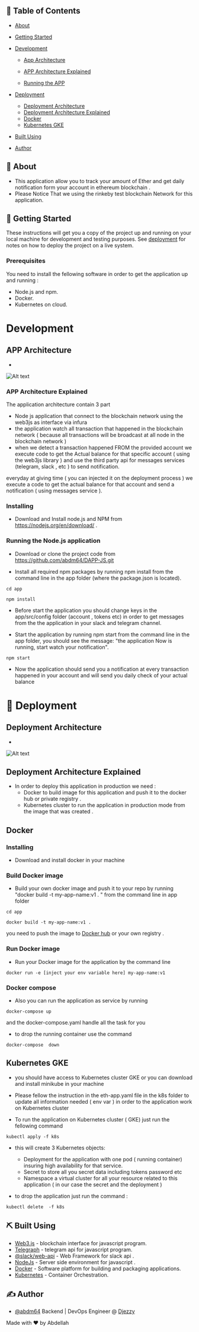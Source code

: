 

## 📝 Table of Contents

- [About](#about)
- [Getting Started](#getting_started)
- [Development ](#development)

     - [App Architecture](#app-archi)
     - [APP Architecture Explained](#app-exp)
     
     - [Running the APP](#app-run)
- [Deployment ](#deployment)
     - [Deployment Architecture](#dep-archi)
     - [Deployment Architecture Explained](#dep-exp)
     - [Docker](#docker)
     - [Kubernetes GKE](#k8s)
- [Built Using](#built_using)
- [Author](#authors)


## 🧐 About <a name = "about"></a>

- This application allow you  to track your amount of Ether and  get daily notification form your account in ethereum  blockchain .
- Please Notice That we using the rinkeby test blockchain  Network for this application.





## 🏁 Getting Started <a name = "getting_started"></a>

These instructions will get you a copy of the project up and running on your local machine for development and testing purposes. See [deployment](#deployment) for notes on how to deploy the project on a live system.

### Prerequisites


You need to install the fellowing software in order to get the application up and running :

 - Node.js and npm.
 - Docker.
 - Kubernetes  on cloud.

 # Development <a name = "development"></a>
 ## APP Architecture <a name = "app-archi"></a>
-
![Alt text](./images/ethe-app.PNG?raw=true "Title")

### APP Architecture Explained <a name = "app-exp"></a>

  The application  architecture contain 3 part 
- Node js application that connect to the blockchain network using the web3js as interface via infura 
- the application watch all transaction that happened in the blockchain network ( because all transactions will be broadcast at all node in the blockchain network )
- when we detect a transaction happened FROM the provided account we  execute code  to get the Actual  balance for that specific account ( using the web3js library ) and use the third party api for messages services (telegram, slack , etc )  to send notification. 

 everyday at giving time ( you can injected  it on the deployment process )  we execute a code to get the actual balance for that account and send a notification ( using messages service ).


### Installing

- Download and Install node.js and NPM from https://nodejs.org/en/download/ .

 ### Running the Node.js application <a name = "app-run"></a>
- Download or clone the project code from https://github.com/abdm64/DAPP-JS.git 

- Install all required npm packages by running npm install from the command line in the app folder (where the package.json is located).

```
cd app
```
```
npm install
```
- Before start the application you should change keys in the app/src/config folder  (account , tokens etc)  in order to get messages from the the application in your slack and telegram channel.

- Start the application by running npm start from the command line in the app folder, you should see the message: "the application Now is running, start  watch your  notification".

```
npm start 
```

- Now the application should send you a notification  at every transaction happened in your account and will send you daily check of your  actual balance 


# 🚀 Deployment <a name = "deployment"></a>

## Deployment Architecture <a name = "dep-archi"></a>
-
![Alt text](./images/Ether-deploy.PNG?raw=true "Title")
## Deployment Architecture Explained <a name = "dep-exp"></a>

- In order to deploy this application in production we need : 
   - Docker to build image for this application and push it to the docker hub or private registry .
   - Kubernetes cluster to run the application in production  mode from the image that was created .

## Docker <a name = "docker"></a>

### Installing

- Download and install docker in your machine



### Build Docker image 

- Build your own docker image and push it to your repo  by running  "docker build -t my-app-name:v1 . "
   from the command line in app folder 

```
cd app
```

```
docker build -t my-app-name:v1 .
```
you need to  push  the image to [Docker hub](https://hub.docker.com) or   your own registry .
###  Run Docker image 

- Run  your Docker image  for the application by the command line 

```
docker run -e [inject your env variable here] my-app-name:v1
```
###  Docker compose 
- Also you can run the application as service by running  

```
docker-compose up 
```

and the docker-compose.yaml handle all the task for you 

- to drop the running container use the command
```
docker-compose  down 
```
## Kubernetes  GKE <a name = "k8s"></a>

- you should have access  to Kubernetes  cluster GKE or you can download and install minikube in your machine 



- Please fellow the instruction in   the eth-app.yaml file in the k8s folder to update all  information needed ( env var ) in order to the application work  on Kubernetes cluster

- To run the application on Kubernetes cluster ( GKE) just run the fellowing  command

```
kubectl apply -f k8s
```
- this will create 3 Kubernetes objects: 
  - Deployment for the application with one pod ( running container) insuring high availability for that service.
  - Secret to store all you secret data including tokens password etc 
  - Namespace  a  virtual cluster for all your resource related to this application ( in our case the secret and the deployment )




- to drop the application just run the command : 


```
kubectl delete  -f k8s
```









## ⛏️ Built Using <a name = "built_using"></a>

- [Web3.js](https://web3js.readthedocs.io/en/v1.3.0/) - blockchain interface for javascript program.
- [Telegraph](https://telegraf.js.org/#/) -  telegram api for javascript program.
- [@slack/web-api](https://www.npmjs.com/package/@slack/web-api) - Web Framework for slack api .
- [NodeJs](https://nodejs.org/en/) - Server side  environment for javascript .
- [Docker](https://www.docker.com/) - Software platform for building  and packaging applications.
- [Kubernetes](https://kubernetes.io/) - Container Orchestration.

## ✍️ Author <a name = "authors"></a>

- [@abdm64](https://github.com/abdm64) Backend |  DevOps Engineer @  [Djezzy](http://www.djezzy.dz/) 

Made with  ❤️  by Abdellah
